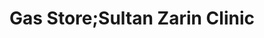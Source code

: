 ---
title: "Gas Store;Sultan Zarin Clinic"
url: /swat-city/gas-store-sultan-zarin-clinic/
shop: Allgemein
---